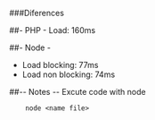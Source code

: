 ###Diferences

##- PHP -
Load: 160ms

##- Node -
* Load blocking: 77ms
* Load non blocking: 74ms

##-- Notes --
Excute code with node
```
    node <name file>
```
